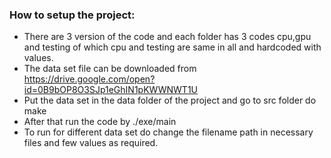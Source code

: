 ### How to setup the project:

- There are 3 version of the code and each folder has 3 codes cpu,gpu and testing of which cpu and testing are same in all and hardcoded with values.
- The data set file can be downloaded from https://drive.google.com/open?id=0B9bOP8O3SJp1eGhIN1pKWWNWT1U
-  Put the data set in the data folder of the project and go to src folder do make
-  After that run the code by ./exe/main
-  To run for different data set do change the filename path in necessary files and few values as required.
